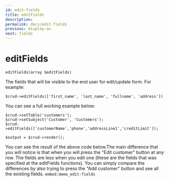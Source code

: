 ```yaml
---
id: edit-fields
title: editFields
description: 
permalink: docs/edit-fields
previous: display-as
next: fields
---
```


# editFields


<pre><code class="language-php">editFields(array $editFields)</code></pre>
The fields that will be visible to the end user for edit/update form. For example:

<pre><code class="language-php">$crud->editFields(['first_name', 'last_name', 'fullname', 'address'])</code></pre>

You can see a full working example below:
<pre><code class="language-php">$crud->setTable('customers');
$crud->setSubject('Customer', 'Customers');
$crud->editFields(['customerName','phone','addressLine1','creditLimit']);

$output = $crud->render();</code></pre>


You can see the result of the above code below.The main difference that you will notice is that when you will press the "Edit customer" button at any row. The fields are less when you edit one (these are the fields that was specified at the editFields functions). You can simply compare the differences by also trying to press the "Add customer" button and see all the existing fields.
`embed:demo_edit-fields`